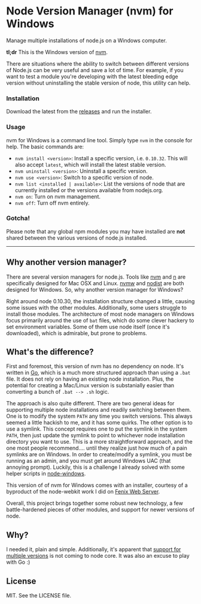 # Node Version Manager (nvm) for Windows

Manage multiple installations of node.js on a Windows computer.

**tl;dr** This is the Windows version of [nvm](https://github.com/creationix/nvm).

There are situations where the ability to switch between different versions of Node.js can be very
useful and save a lot of time. For example, if you want to test a module you're developing with the latest
bleeding edge version without uninstalling the stable version of node, this utility can help.

### Installation

Download the latest from the [releases](https://github.com/coreybutler/nvm/releases) and run the installer.

### Usage

nvm for Windows is a command line tool. Simply type `nvm` in the console for help. The basic commands are:

- `nvm install <version>`: Install a specific version, i.e. `0.10.32`. This will also accept `latest`, which will install the latest stable version.
- `nvm uninstall <version>`: Uninstall a specific version.
- `nvm use <version>`: Switch to a specific version of node.
- `nvm list <installed | available>`: List the versions of node that are currently installed or the versions available from nodejs.org.
- `nvm on`: Turn on nvm management.
- `nvm off`: Turn off nvm entirely.

### Gotcha!

Please note that any global npm modules you may have installed are **not** shared between the various versions of node.js installed.

---

## Why another version manager?

There are several version managers for node.js. Tools like [nvm](https://github.com/creationix/nvm) and [n](https://github.com/visionmedia/n)
are specifically designed for Mac OSX and Linux. [nvmw](https://github.com/hakobera/nvmw) and [nodist](https://github.com/marcelklehr/nodist)
are both designed for Windows. So, why another version manager for Windows?

Right around node 0.10.30, the installation structure changed a little, causing some issues with the other modules. Additionally, some users
struggle to install those modules. The architecture of most node managers on Windows focus primarily around the use of `bat` files, which
do some clever hackery to set environment variables. Some of them use node itself (once it's downloaded), which is admirable, but prone to
problems.

## What's the difference?

First and foremost, this version of nvm has no dependency on node. It's written in [Go](http://golang.org/), which is a much more structured
approach than using a `.bat` file. It does not rely on having an existing node installation. Plus, the potential for creating a
Mac/Linux version is substanially easier than converting a bunch of `.bat --> .sh` logic.

The approach is also quite different. There are two general ideas for supporting multiple node installations and readily switching between them.
One is to modify the system `PATH` any time you switch versions. This always seemed a little hackish to me, and it has some quirks. The other option
is to use a symlink. This concept requires one to put the symlink in the system `PATH`, then just update the symlink to point to whichever node
installation directory you want to use. This is a more straightforward approach, and the one most people recommend.... until they realize just how much
of a pain symlinks are on Windows. In order to create/modify a symlink, you must be running as an admin, and you must get around Windows UAC (that
annoying prompt). Luckily, this is a challenge I already solved with some helper scripts in [node-windows](http://github.com/coreybutler/node-windows).

This version of of nvm for Windows comes with an installer, courtesy of a byproduct of the node-webkit work I did on [Fenix Web Server](http://fenixwebserver.com).

Overall, this project brings together some robust new technology, a few battle-hardened pieces of other modules, and support for newer versions of node.

## Why?

I needed it, plain and simple. Additionally, it's apparent that [support for multiple versions](https://github.com/joyent/node/issues/8075) is not
coming to node core. It was also an excuse to play with Go :)

## License

MIT. See the LICENSE file.
